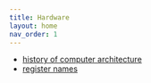 ```yaml
---
title: Hardware 
layout: home
nav_order: 1
---
```


* [history of computer architecture](./computer_architecture_history.html)
* [register names](./register_names.html)